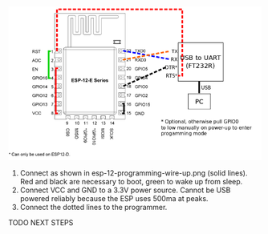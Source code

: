 ![ESP-12 programming wire-up](esp-12-programming-wire-up.png)

1. Connect as shown in esp-12-programming-wire-up.png (solid lines). Red and black are necessary to boot, green to wake up from sleep.
2. Connect VCC and GND to a 3.3V power source. Cannot be USB powered reliably because the ESP uses 500ma at peaks. 
3. Connect the dotted lines to the programmer.

TODO NEXT STEPS
